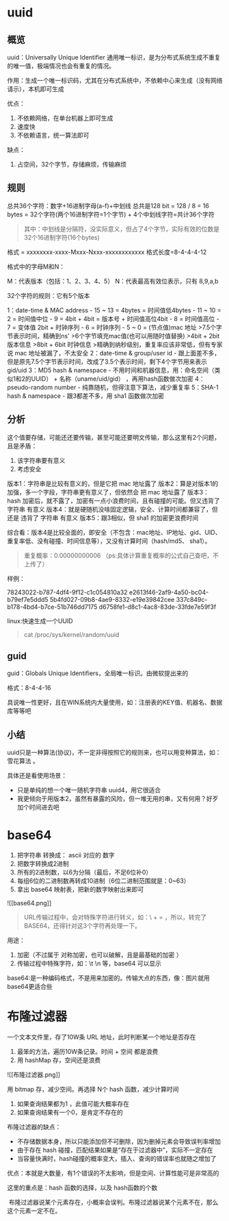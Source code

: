 
# uuid
## 概览

uuid：Universally Unique Identifier 通用唯一标识，是为分布式系统生成不重复的唯一值，极端情况也会有重复的情况。

作用：生成一个唯一标识码，尤其在分布式系统中，不依赖中心来生成（没有网络请示），本机即可生成

优点：
1. 不依赖网络，在单台机器上即可生成
2. 速度快
3. 不依赖语言，统一算法即可

缺点：
1. 占空间，32个字节，存储麻烦，传输麻烦

## 规则

总共36个字符：数字+16进制字母(a-f)+中划线
总共是128 bit = 128 / 8 = 16 bytes = 32个字符(两个16进制字符=1个字节) + 4个中划线字符=共计36个字符


>其中：中划线是分隔符，没实际意义，但占了4个字节，实际有效的位数是32个16进制字符(16个bytes)

格式 = xxxxxxxx-xxxx-Mxxx-Nxxx-xxxxxxxxxxxx
格式长度=8-4-4-4-12


格式中的字母M和N：

M：代表版本（包括：1、2、3、4、5）
N：代表最高有效位表示，只有 8,9,a,b


32个字符的规则：它有5个版本

1：date-time & MAC address
	- 15 ~ 13 = 4bytes = 时间值低4bytes
	- 11 ~ 10 = 2 = 时间值中位
	- 9 = 4bit + 4bit = 版本号 + 时间值高位4bit
	- 8 = 时间值高位
	- 7 = 变体值 2bit + 时钟序列
	- 6 = 时钟序列
	- 5 ~ 0 = (节点值)mac 地址
	>7.5个字节表示时间，精确到ns'
	>6个字节填充mac值(也可以用随时值替换)
	>4bit + 2bit 版本信息
	>8bit + 6bit 时钟信息
	>精确到纳秒级别，重复率应该非常低，但有专家说 mac 地址被漏了，不太安全
2：date-time & group/user id
	- 跟上面差不多，但是原先7.5个字节表示时间，改成了3.5个表示时间，剩下4个字节用来表示  gid/uid
3：MD5 hash & namespace
	- 不用时间和机器信息，用：命名空间（类似1和2的UUID） +  名称（uname/uid/gid） ，再用hash函数做次加密
4：pseudo-random number
	- 纯靠随机，但得注意下算法，减少重复率
5：SHA-1 hash & namespace
	- 跟3都差不多，用  sha1 函数做次加密

## 分析 

这个值要存储，可能还还要传输，甚至可能还要明文传输，那么这里有2个问题，且是矛盾：
1. 该字符串要有意义
2. 考虑安全

版本1：字符串是比较有意义的，但是它把 mac 地址露了
版本2：算是对版本1的加强，多一个字段，字符串更有意义了，但依然会 把 mac 地址露了
版本3：hash 加密后，就不露了，加密有一点小浪费时间，且有碰撞的可能。但又违背了 字符串 有意义
版本4：就是硬随机没啥固定逻辑，安全、计算时间都兼容了，但还是 违背了 字符串 有意义
版本5：跟3相似，但 sha1 的加密更浪费时间

综合看：版本4是比较全面的，即安全（不包含：mac地址、IP地址、gid、UID、重复率低、没有碰撞、时间信息等），又没有计算时间（hash/md5、 sha1）。

>重复概率：0.00000000006
（ps:具体计算重复概率的公式自己查吧，不上传了）



样例：
>
78243022-b787-4df4-9f12-c1c054810a32
e2613f46-2af9-4a50-bc04-b79ef7e5ddd5
5b4fd027-09b8-4ae9-8332-e19e39842cee
337c849c-b178-4bd4-b7ce-51b746dd7175
d6758fe1-d8c1-4ac8-83de-33fde7e59f3f

linux:快速生成一个UUID
>cat /proc/sys/kernel/random/uuid

## guid

guid：Globals Unique Identifiers，全局唯一标识。由微软提出来的

格式：8-4-4-16

具说唯一性更好，且在WIN系统内大量使用，如：注册表的KEY值、机器名、数据库等等吧

## 小结

uuid只是一种算法(协议)，不一定非得按照它的规则来，也可以用变种算法，如：雪花算法 。

具体还是看使用场景：
- 只是单纯的想一个唯一随机字符串 uuid4，用它很适合
- 我更倾向于用版本2，虽然有暴露的风险，但一堆无用的串，又有何用？好歹加个时间进去吧

# base64

1. 把字符串 转换成： ascii 对应的 数字
2. 把数字转换成2进制
3. 所有的2进制数，以6为分隔（最后，不足6位补0）
4. 每组6位的二进制数再转成10进制（6位二进制范围就是：0~63）
5. 拿出 base64 映射表，把新的数字映射出来即可


![[base64.png]]

>URL传输过程中，会对特殊字符进行转义，如：\\ \+ = ，所以，转完了BASE64，还得针对这3个字符再处理一下。

用途：
1. 加密（不过属于 对称加密，也可以破解，且是最基础的加密 ）
2. 传输过程中特殊字符，如：\t \n 等，base64 可以显示

base64:是一种编码格式，不是用来加密的。传输大点的东西，像：图片就用base64更适合些


# 布隆过滤器

一个文本文件里，存了10W条 URL 地址，此时判断某一个地址是否存在

1. 最笨的方法，遍历10W条记录。时间 + 空间 都是浪费
2. 用 hashMap 存，空间还是浪费


![[布隆过滤器.png]]

用 bitmap 存，减少空间。再选择 N个 hash 函数，减少计算时间

1. 如果查询结果都为1 ，此值可能大概率存在
2. 如果查询结果有一个0，是肯定不存在的


布隆过滤器的缺点：

- 不存储数据本身，所以只能添加但不可删除，因为删掉元素会导致误判率增加
- 由于存在 hash 碰撞，匹配结果如果是“存在于过滤器中”，实际不一定存在
- 当容量快满时，hash碰撞的概率变大，插入、查询的错误率也就随之增加了


优点：本就是大数量，有1个错误的不太影响，但是空间、计算性能可是非常高的

这里的重点是：hash 函数的选择，以及 hash函数的个数


 布隆过滤器说某个元素存在，小概率会误判。布隆过滤器说某个元素不在，那么这个元素一定不在。




